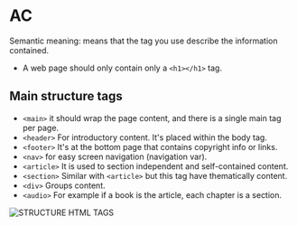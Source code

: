 # AC 
Semantic meaning: means that the tag you use describe the information contained.
- A web page should only contain only a `<h1></h1>` tag.
## Main structure tags
- `<main>` it should wrap the page content, and there is a single main tag per page.
- `<header>` For introductory content. It's placed within the body tag.
- `<footer>` It's at the bottom page that contains copyright info or links.
- `<nav>` for easy screen navigation (navigation var).
- `<article>` It is used to section independent and self-contained content.
- `<section>` Similar with `<article>` but this tag have thematically content.
- `<div>` Groups content.
- `<audio>`
For example if a book is the article, each chapter is a section.

<img src="https://imgs.search.brave.com/B0_kgD7shsqTSUMLPCaXUTrLOVFBIJd8dhA4a7wlaVw/rs:fit:1024:768:1/g:ce/aHR0cHM6Ly9zMy5h/bWF6b25hd3MuY29t/L3Zpa2luZ19lZHVj/YXRpb24vd2ViX2Rl/dmVsb3BtZW50L3dl/Yl9hcHBfZW5nL2h0/bWw1X3NlY3Rpb25p/bmdfaGlnaF9sZXZl/bC5qcGc" alt="STRUCTURE HTML TAGS">
